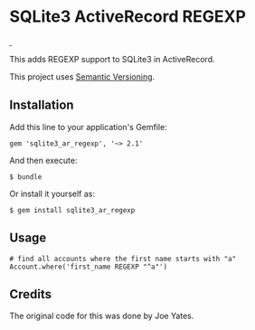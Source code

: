 # SQLite3 ActiveRecord REGEXP

<a href="https://rubygems.org/gems/sqlite3_ar_regexp">
  <img alt="" src="https://img.shields.io/gem/v/sqlite3_ar_regexp.svg">
</a>
<a href="https://travis-ci.org/AaronLasseigne/sqlite3_ar_regexp">
  <img alt="" src="https://img.shields.io/travis/AaronLasseigne/sqlite3_ar_regexp/master.svg">
</a>

This adds REGEXP support to SQLite3 in ActiveRecord.

This project uses [Semantic Versioning](http://semver.org).

## Installation

Add this line to your application's Gemfile:

    gem 'sqlite3_ar_regexp', '~> 2.1'

And then execute:

    $ bundle

Or install it yourself as: 

    $ gem install sqlite3_ar_regexp

## Usage

    # find all accounts where the first name starts with "a"
    Account.where('first_name REGEXP "^a"')

## Credits
The original code for this was done by Joe Yates.
